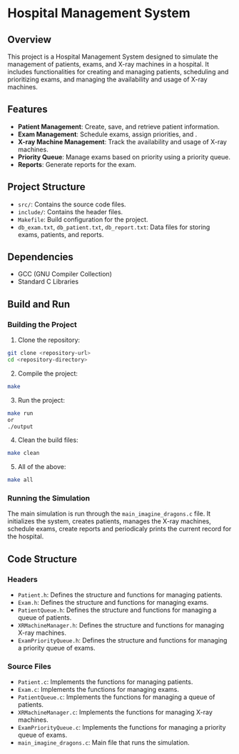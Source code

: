 # Hospital Management System

## Overview
This project is a Hospital Management System designed to simulate the management of patients, exams, and X-ray machines in a hospital. It includes functionalities for creating and managing patients, scheduling and prioritizing exams, and managing the availability and usage of X-ray machines.

## Features
- **Patient Management**: Create, save, and retrieve patient information.
- **Exam Management**: Schedule exams, assign priorities, and .
- **X-ray Machine Management**: Track the availability and usage of X-ray machines.
- **Priority Queue**: Manage exams based on priority using a priority queue.
- **Reports**: Generate reports for the exam.

## Project Structure
- `src/`: Contains the source code files.
- `include/`: Contains the header files.
- `Makefile`: Build configuration for the project.
- `db_exam.txt`, `db_patient.txt`, `db_report.txt`: Data files for storing exams, patients, and reports.

## Dependencies
- GCC (GNU Compiler Collection)
- Standard C Libraries

## Build and Run

### Building the Project
1. Clone the repository:

```bash
git clone <repository-url>
cd <repository-directory>
```
2. Compile the project:

```bash
make
```
3. Run the project:

```bash
make run
or
./output
```

4. Clean the build files:

```bash
make clean
```

5. All of the above:

```bash
make all
```
### Running the Simulation
The main simulation is run through the `main_imagine_dragons.c` file. It initializes the system, creates patients, manages the X-ray machines, schedule exams, create reports and periodicaly prints the current record for the hospital.

## Code Structure
### Headers
- `Patient.h`: Defines the structure and functions for managing patients.
- `Exam.h`: Defines the structure and functions for managing exams.
- `PatientQueue.h`: Defines the structure and functions for managing a queue of patients.
- `XRMachineManager.h`: Defines the structure and functions for managing X-ray machines.
- `ExamPriorityQueue.h`: Defines the structure and functions for managing a priority queue of exams.
### Source Files
- `Patient.c`: Implements the functions for managing patients.
- `Exam.c`: Implements the functions for managing exams.
- `PatientQueue.c`: Implements the functions for managing a queue of patients.
- `XRMachineManager.c`: Implements the functions for managing X-ray machines.
- `ExamPriorityQueue.c`: Implements the functions for managing a priority queue of exams.
- `main_imagine_dragons.c`: Main file that runs the simulation.
